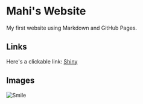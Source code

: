 # Mahi's Website

My first website using Markdown and GitHub Pages.

## Links 

Here's a clickable link: [Shiny](https://shiny.posit.co/py/docs/overview.html)

## Images

![Smile](https://play-lh.googleusercontent.com/BnFTd0-MYyahlhRzGU9sylxchFQlwClUIJMBGkrltUkqrTvYVpGKMIWLssiRzl6mUQ=w600-h300-pc0xffffff-pd)

